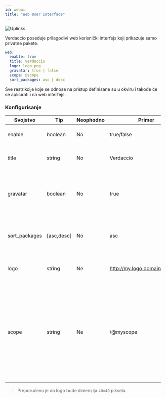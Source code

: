 ```yaml
---
id: webui
title: "Web User Interface"
---
```

![Uplinks](https://user-images.githubusercontent.com/558752/52916111-fa4ba980-32db-11e9-8a64-f4e06eb920b3.png)

Verdaccio poseduje prilagodivi web korisnički interfejs koji prikazuje samo privatne pakete.

```yaml
web:
  enable: true
  title: Verdaccio
  logo: logo.png
  gravatar: true | false
  scope: @scope
  sort_packages: asc | desc
```

Sve restrikcije koje se odnose na pristup definisane su u okviru  i takođe će se aplicirati i na web interfejs.</p> 

### Konfigurisanje

| Svojstvo      | Tip        | Neophodno | Primer                         | Podrška    | Opis                                                                                                                                              |
| ------------- | ---------- | --------- | ------------------------------ | ---------- | ------------------------------------------------------------------------------------------------------------------------------------------------- |
| enable        | boolean    | No        | true/false                     | all        | dozvoljava prikaz web interfejsa                                                                                                                  |
| title         | string     | No        | Verdaccio                      | all        | opis naslova HTML zaglavlja                                                                                                                       |
| gravatar      | boolean    | No        | true                           | `>v4`   | Gravatar-i će biti generisani u pozadini, ako je ovo svojstvo omogućeno                                                                           |
| sort_packages | [asc,desc] | No        | asc                            | `>v4`   | Po pravilu, privatni paketi su sortirani po rastućem redosledu                                                                                    |
| logo          | string     | Ne        | http://my.logo.domain/logo.png | all        | URI gde se logo nalazi (logo za header)                                                                                                           |
| scope         | string     | Ne        | \\@myscope                   | `>v3.x` | Ako koristite registri za specific module scope, precizirajte taj scope kako biste podesili webui instructions header (note: escape @ with \\@) |

> Preporučeno je da logo bude dimenzija `40x40` piksela.
